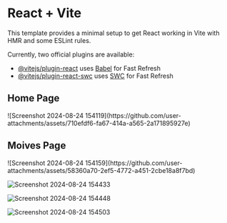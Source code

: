 # React + Vite

This template provides a minimal setup to get React working in Vite with HMR and some ESLint rules.

Currently, two official plugins are available:

- [@vitejs/plugin-react](https://github.com/vitejs/vite-plugin-react/blob/main/packages/plugin-react/README.md) uses [Babel](https://babeljs.io/) for Fast Refresh
- [@vitejs/plugin-react-swc](https://github.com/vitejs/vite-plugin-react-swc) uses [SWC](https://swc.rs/) for Fast Refresh

<h2>Home Page</h2>
![Screenshot 2024-08-24 154119](https://github.com/user-attachments/assets/710efdf6-fa67-414a-a565-2a171895927e)

<h2>Moives Page</h2>
![Screenshot 2024-08-24 154159](https://github.com/user-attachments/assets/58360a70-2ef5-4772-a451-2cbe18a8f7bd)

![Screenshot 2024-08-24 154433](https://github.com/user-attachments/assets/eb9d2d52-d201-4cbf-a9e3-93593234de67)

![Screenshot 2024-08-24 154448](https://github.com/user-attachments/assets/4e0d4dbb-b441-4573-ae13-06deee26d339)


![Screenshot 2024-08-24 154503](https://github.com/user-attachments/assets/b9dce8cf-7f86-433f-a061-eea16810554b)


